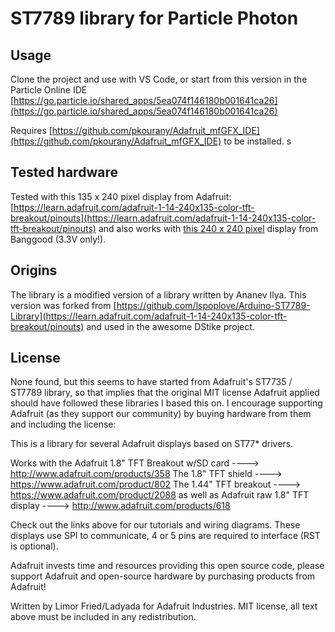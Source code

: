 # ST7789 library for Particle Photon

## Usage

  Clone the project and use with VS Code, or start from this version in the Particle Online IDE [https://go.particle.io/shared_apps/5ea074f146180b001641ca26](https://go.particle.io/shared_apps/5ea074f146180b001641ca26)
  
  Requires [https://github.com/pkourany/Adafruit_mfGFX_IDE](https://github.com/pkourany/Adafruit_mfGFX_IDE) to be installed.
s
## Tested hardware

  Tested with this 135 x 240 pixel display from Adafruit:
  [https://learn.adafruit.com/adafruit-1-14-240x135-color-tft-breakout/pinouts](https://learn.adafruit.com/adafruit-1-14-240x135-color-tft-breakout/pinouts) and also works with [this 240 x 240 pixel](https://www.banggood.com/1_3-Inch-IPS-TFT-LCD-Display-240240-Color-HD-LCD-Screen-3_3V-ST7789-Driver-Module-p-1383404.html) display from Banggood (3.3V only!).

## Origins

The library is a modified version of a library written by Ananev Ilya. This version was forked from [https://github.com/lspoplove/Arduino-ST7789-Library](https://learn.adafruit.com/adafruit-1-14-240x135-color-tft-breakout/pinouts) and used in the awesome DStike project.

## License
None found, but this seems to have started from Adafruit's ST7735 / ST7789 library, so that implies that the original MIT license Adafruit applied should have followed these libraries I based this on. I encourage supporting Adafruit (as they support our community) by buying hardware from them and including the license:

This is a library for several Adafruit displays based on ST77* drivers.

  Works with the Adafruit 1.8" TFT Breakout w/SD card
    ----> http://www.adafruit.com/products/358
  The 1.8" TFT shield
    ----> https://www.adafruit.com/product/802
  The 1.44" TFT breakout
    ----> https://www.adafruit.com/product/2088
  as well as Adafruit raw 1.8" TFT display
    ----> http://www.adafruit.com/products/618
 
Check out the links above for our tutorials and wiring diagrams. These displays use SPI to communicate, 4 or 5 pins are required to interface (RST is optional).

Adafruit invests time and resources providing this open source code, please support Adafruit and open-source hardware by purchasing products from Adafruit!

Written by Limor Fried/Ladyada for Adafruit Industries.
MIT license, all text above must be included in any redistribution.